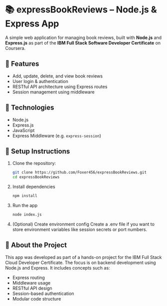 # 📚 expressBookReviews – Node.js & Express App

A simple web application for managing book reviews, built with **Node.js** and **Express.js** as part of the **IBM Full Stack Software Developer Certificate** on Coursera.

## 🔧 Features

- Add, update, delete, and view book reviews  
- User login & authentication  
- RESTful API architecture using Express routes  
- Session management using middleware

## 🧱 Technologies

- Node.js  
- Express.js  
- JavaScript  
- Express Middleware (e.g. `express-session`)

## 🚀 Setup Instructions

1. Clone the repository:

   ```bash
   git clone https://github.com/Foxer456/expressBookReviews.git
   cd expressBookReviews

2. Install dependencies

   ```bash
   npm install

3. Run the app
   ```bash
   node index.js

4. (Optional) Create environment config
Create a .env file if you want to store environment variables like session secrets or port numbers.

## 📘 About the Project

This app was developed as part of a hands-on project for the IBM Full Stack Cloud Developer Certificate.
The focus is on backend development using Node.js and Express. It includes concepts such as:

- Express routing
- Middleware usage
- RESTful API design
- Session-based authentication
- Modular code structure
